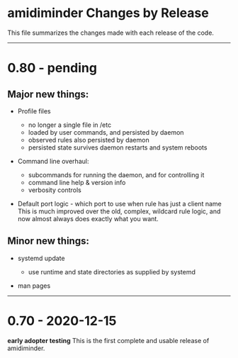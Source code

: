 # amidiminder Changes by Release

This file summarizes the changes made with each release of the code.

-----------

# 0.80 - pending

## Major new things:

* Profile files
  * no longer a single file in /etc
  * loaded by user commands, and persisted by daemon
  * observed rules also persisted by daemon
  * persisted state survives daemon restarts and system reboots

* Command line overhaul:
  * subcommands for running the daemon, and for controlling it
  * command line help & version info
  * verbosity controls

* Default port logic - which port to use when rule has just a client name
  This is much improved over the old, complex, wildcard rule logic, and now
  almost always does exactly what you want.

## Minor new things:

* systemd update
  * use runtime and state directories as supplied by systemd

* man pages

-----------

# 0.70 - 2020-12-15
**early adopter testing**
This is the first complete and usable release of amidiminder.

